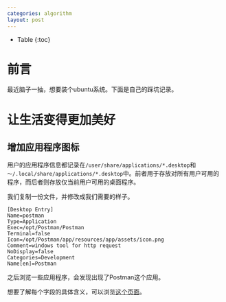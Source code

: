 ```yaml
---
categories: algorithm
layout: post
---
```


- Table
{:toc}

# 前言

最近脑子一抽，想要装个ubuntu系统。下面是自己的踩坑记录。

# 让生活变得更加美好

## 增加应用程序图标

用户的应用程序信息都记录在`/user/share/applications/*.desktop`和`～/.local/share/applications/*.desktop`中。前者用于存放对所有用户可用的程序，而后者则存放仅当前用户可用的桌面程序。

我们复制一份文件，并修改成我们需要的样子。

```properties
[Desktop Entry]
Name=postman
Type=Application
Exec=/opt/Postman/Postman
Terminal=false
Icon=/opt/Postman/app/resources/app/assets/icon.png
Comment=windows tool for http request
NoDisplay=false
Categories=Development
Name[en]=Postman
```

之后浏览一些应用程序，会发现出现了Postman这个应用。

想要了解每个字段的具体含义，可以浏览[这个页面](https://specifications.freedesktop.org/desktop-entry-spec/latest/ar01s06.html)。